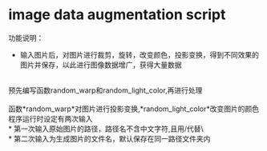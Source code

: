 # image data augmentation script
功能说明：<br>
* 输入图片后，对图片进行裁剪，旋转，改变颜色，投影变换，得到不同效果的图片并保存，以此进行图像数据增广，获得大量数据<br>
<br>
预先编写函数random_warp和random_light_color,再进行处理<br>
<br>
函数*random_warp*对图片进行投影变换,*random_light_color*改变图片的颜色<br>
程序运行时设定有两次输入<br>
*  第一次输入原始图片的路径，路径名不含中文字符,且用/代替\ <br>
*  第二次输入为生成图片的文件名，默认保存在同一路径文件夹内

